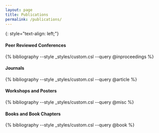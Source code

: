 ```yaml
---
layout: page
title: Publications
permalink: /publications/
---
```


{: style="text-align: left;"}

#### Peer Reviewed Conferences

{% bibliography --style _styles/custom.csl --query @inproceedings  %}

#### Journals

{% bibliography --style _styles/custom.csl --query @article  %}

#### Workshops and Posters

{% bibliography --style _styles/custom.csl --query @misc %}

#### Books and Book Chapters

{% bibliography --style _styles/custom.csl --query @book %}
